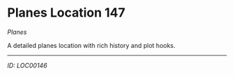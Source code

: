 # Planes Location 147

*Planes*

A detailed planes location with rich history and plot hooks.

---
*ID: LOC00146*